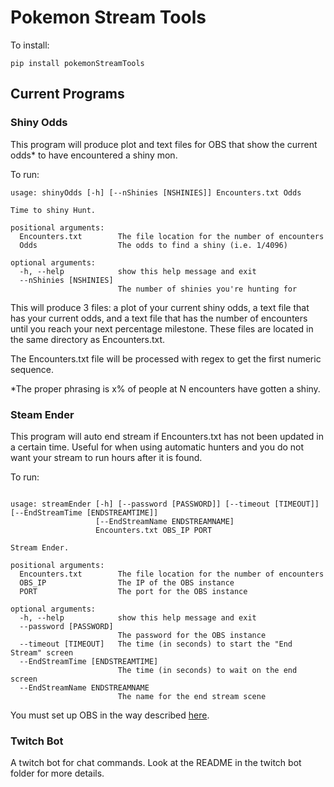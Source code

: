 # Pokemon Stream Tools

To install:

`pip install pokemonStreamTools`

## Current Programs

### Shiny Odds
This program will produce plot and text files for OBS that show the current odds* to have encountered a shiny mon.

To run:
```
usage: shinyOdds [-h] [--nShinies [NSHINIES]] Encounters.txt Odds

Time to shiny Hunt.

positional arguments:
  Encounters.txt        The file location for the number of encounters
  Odds                  The odds to find a shiny (i.e. 1/4096)

optional arguments:
  -h, --help            show this help message and exit
  --nShinies [NSHINIES]
                        The number of shinies you're hunting for
```

This will produce 3 files: a plot of your current shiny odds, a text file that has your current odds, and a text file that has the number of encounters until you reach your next percentage milestone. 
These files are located in the same directory as Encounters.txt.

The Encounters.txt file will be processed with regex to get the first numeric sequence. 

*The proper phrasing is x% of people at N encounters have gotten a shiny. 

### Steam Ender
This program will auto end stream if Encounters.txt has not been updated in a certain time. 
Useful for when using automatic hunters and you do not want your stream to run hours after it is found. 

To run:
```

usage: streamEnder [-h] [--password [PASSWORD]] [--timeout [TIMEOUT]] [--EndStreamTime [ENDSTREAMTIME]]
                   [--EndStreamName ENDSTREAMNAME]
                   Encounters.txt OBS_IP PORT

Stream Ender.

positional arguments:
  Encounters.txt        The file location for the number of encounters
  OBS_IP                The IP of the OBS instance
  PORT                  The port for the OBS instance

optional arguments:
  -h, --help            show this help message and exit
  --password [PASSWORD]
                        The password for the OBS instance
  --timeout [TIMEOUT]   The time (in seconds) to start the "End Stream" screen
  --EndStreamTime [ENDSTREAMTIME]
                        The time (in seconds) to wait on the end screen
  --EndStreamName ENDSTREAMNAME
                        The name for the end stream scene

```

You must set up OBS in the way described [here](https://github.com/Elektordi/obs-websocket-py).


### Twitch Bot
A twitch bot for chat commands. 
Look at the README in the twitch bot folder for more details.